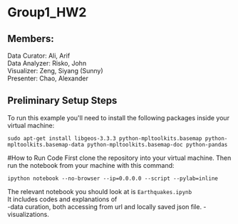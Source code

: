 Group1_HW2
==========

Members:  
--
Data Curator: Ali, Arif  
Data Analyzer: Risko, John  
Visualizer: Zeng, Siyang (Sunny)  
Presenter: Chao, Alexander  


Preliminary Setup Steps
-----------------------
To run this example you'll need to install the following packages
inside your virtual machine:

    sudo apt-get install libgeos-3.3.3 python-mpltoolkits.basemap python-mpltoolkits.basemap-data python-mpltoolkits.basemap-doc python-pandas


#How to Run Code
First clone the repository into your virtual machine. 
Then run the notebook from your machine with this command:

    ipython notebook --no-browser --ip=0.0.0.0 --script --pylab=inline

The relevant notebook you should look at is `Earthquakes.ipynb`  
It includes codes and explanations of   
-data curation, both accessing from url and locally saved json file.
-visualizations.  
